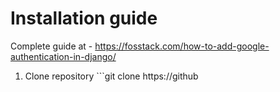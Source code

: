 # Installation guide

Complete guide at - https://fosstack.com/how-to-add-google-authentication-in-django/

1) Clone repository ```git clone https://github
